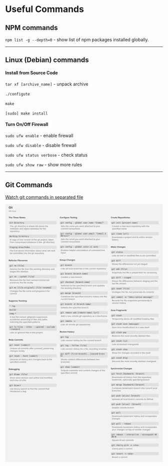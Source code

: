 Useful Commands
===============


## NPM commands

` npm list -g --depth=0 ` - show list of npm packages installed globally.


----------

## Linux (Debian) commands

#### Install from Source Code

` tar xf [archive_name] ` - unpack archive

` ./configute `

` make `

` [sudo] make install `


#### Turn On/Off Firewall
` sudo ufw enable ` - enable firewall

` sudo ufw disable ` - disable firewall

` sudo ufw status verbose ` - check status

` sudo ufw show raw ` - show more rules

----------

## Git Commands

[Watch git commands in separated file](./git-commands.md)

<img src="./images/git.png">